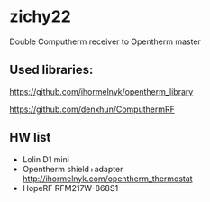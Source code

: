 # zichy22
Double Computherm receiver to Opentherm master

## Used libraries:
https://github.com/ihormelnyk/opentherm_library

https://github.com/denxhun/ComputhermRF

## HW list
- Lolin D1 mini
- Opentherm shield+adapter
http://ihormelnyk.com/opentherm_thermostat
- HopeRF RFM217W-868S1

